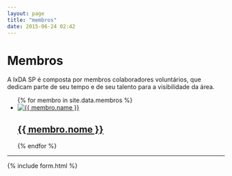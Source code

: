 ```yaml
---
layout: page
title: "membros"
date: 2015-06-24 02:42
---
```


# Membros

A IxDA SP é composta por membros colaboradores voluntários, que dedicam parte de seu tempo e de seu talento para a visibilidade da área.

<ul class="membros">
  {% for membro in site.data.membros %}
    <li class="membro">
      <a href="{{ site.url }}/membros/{{ membro.twitter }}" title="{{ membro.nome }}">
    	  <img src="{{ membro.email | to_gravatar }}" alt="{{ membro.name }}" class="thumbnail" />
    	  <h2 class="nome">{{ membro.nome }}</h2>
      </a>
    </li>
  {% endfor %}
</ul>


<hr />

{% include form.html %}